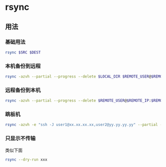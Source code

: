 # rsync

## 用法

### 基础用法

```sh
rsync $SRC $DEST
```

### 本机备份到远程

```sh
rsync -azvh --partial --progress --delete $LOCAL_DIR $REMOTE_USER@$REMOTE_IP:$REMOTE_DIR
```

### 远程备份到本机

```sh
rsync -azvh --partial --progress --delete $REMOTE_USER@$REMOTE_IP:$REMOTE_DIR $LOCAL_DIR
```

### 跳板机

```sh
rsync -azvh -e "ssh -J user1@xx.xx.xx.xx,user2@yy.yy.yy.yy" --partial --progress --delete $SRC $DEST
```

### 只显示不传输

类似下面

```sh
rsync --dry-run xxx
```

